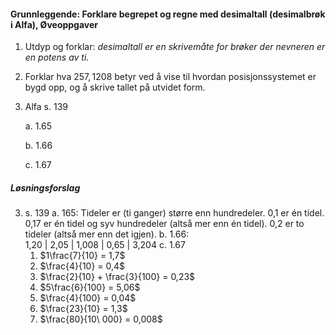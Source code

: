 #### Grunnleggende: Forklare begrepet og regne med desimaltall (desimalbrøk i Alfa),  Øveoppgaver

1. Utdyp og forklar: _desimaltall er en skrivemåte for brøker der
   nevneren er en potens av ti._

2. Forklar hva $257,1208$ betyr ved å vise til hvordan
   posisjonssystemet er bygd opp, og å skrive tallet på utvidet form.

3. Alfa s. 139

   a. 1.65

   b. 1.66

   c. 1.67

##### Løsningsforslag

3. s. 139
a. 165: Tideler er (ti ganger) større enn hundredeler. 0,1 er én tidel. 0,17 er én tidel og syv hundredeler (altså mer enn én tidel). 0,2 er to tideler (altså mer enn det igjen).
b.  1.66: \
1,20 \| 2,05 \| 1,008 \| 0,65 \| 3,204
c.  1.67
   1. $1\frac{7}{10} = 1,7$ 
   2. $\frac{4}{10} = 0,4$
   3. $\frac{2}{10} + \frac{3}{100} = 0,23$
   4. $5\frac{6}{100} = 5,06$
   5. $\frac{4}{100} = 0,04$
   6. $\frac{23}{10} = 1,3$
   7. $\frac{80}{10\ 000} = 0,008$

